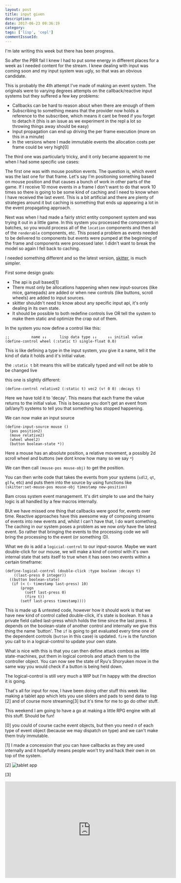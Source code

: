 ```yaml
---
layout: post
title: input given
description:
date: 2017-06-23 09:36:19
category:
tags: ['lisp', 'cepl']
commentIssueId:
---
```


I'm late writing this week but there has been progress.

So after the PBR fail I knew I had to put some energy in different places for a week as I needed content for the stream. I knew dealing with input was coming soon and my input system was ugly, so that was an obvious candidate.

This is probably the 4th attempt I've made of making an event system. The originals were to varying degrees attempts on the callback/reactive input systems but they suffered a few key problems:

- Callbacks can be hard to reason about when there are enough of them
- Subscribing to something means that the provider now holds a reference to the subscribee, which means it cant be freed if you forget to detach it (this is an issue as we experiment in the repl a lot so throwing things away should be easy)
- Input propagation can end up driving the per frame execution (more on this in a minute)
- In the versions where I made immutable events the allocation costs per frame could be very high[0]

The third one was particularly tricky, and it only became apparent to me when I had some specific use cases:

The first one was with mouse position events. The question is, which event was the last one for that frame. Let's say I'm positioning something based on mouse position and that causes a bunch of work in other parts of the game. If I receive 10 move events in a frame I don't want to do that work 10 times so there is going to be some kind of caching and I need to know when I have received the last event. This is a bit artificial and there are plenty of strategies around it but caching is something that ends up appearing a lot in the event propagating approach.

Next was when I had made a fairly strict entity component system and was trying it out in a little game. In this system you processed the components in batches, so you would process all of the `location` components and then all of the `renderable` components, etc. This posed a problem as events needed to be delivered to components but events were pumped at the beginning of the frame and components were processed later. I didn't want to break the model so again I fell back to caching.

I needed something different and so the latest version, [skitter](https://github.com/cbaggers/skitter), is much simpler.

First some design goals:

- The api is pull based[1]
- There must only be allocations happening when new input-sources (like mice, gamepads) are added or when new controls (like buttons, scroll wheels) are added to input sources.
- skitter shouldn't need to know about any specific input api, it's only dealing in its own state.
- It should be possible to both redefine controls live OR tell the system to make them static and optimize the crap out of them.

In the system you now define a control like this:

```
;;          name ↓↓      lisp data type ↓↓     ↓↓ initial value
(define-control wheel (:static t) single-float 0.0)
```
This is like defining a type in the input system, you give it a name, tell it the kind of data it holds and it's initial value.

the `:static t` bit means this will be statically typed and will not be able to be changed live

this one is slightly different:

```
(define-control relative2 (:static t) vec2 (v! 0 0) :decays t)
```

Here we have told it to 'decay'. This means that each frame the value returns to the initial value. This is because you don't get an event from (all/any?) systems to tell you that something has stopped happening.

We can now make an input source

```
(define-input-source mouse ()
  (pos position2)
  (move relative2)
  (wheel wheel2)
  (button boolean-state *))
```

Here a mouse has an absolute position, a relative movement, a possibly 2d scroll wheel and buttons (we dont know how many so we say `*`)

We can then call `(mouse-pos mouse-obj)` to get the position.

You can then write code that takes the events from your systems (`sdl2`, `qt`, `glfw`, etc) and puts them into the source by using functions like `(skitter:set-mouse-pos mouse-obj timestamp new-position)`

Bam cross system event management. It's dirt simple to use and the hairy logic is all handled by a few macros internally.

BUt we have missed one thing that callbacks were good for, events over time. Reactive approaches have this awesome way of composing streams of events into new events and, whilst I can't have that, I do want something. The caching in our system poses a problem as we now *only* have the latest event. So rather that bringing the events to the processing code we will bring the processing to the event (or something :D).

What we do is add a `logicial-control` to our input-source. Maybe we want double-click for our mouse, we will make a kind of control with it's own internal state that sets itself to true when it has seen two events within a certain timeframe:

```
(define-logical-control (double-click :type boolean :decays t)
    ((last-press 0 integer))
  ((button boolean-state)
   (if (< (- timestamp last-press) 10)
	   (progn
		 (setf last-press 0)
		 (fire t))
	   (setf last-press timestamp))))
```

This is made up & untested code, however how it should work is that we have new kind of control called double-click, it's state is boolean. It has a private field called last-press which holds the time since the last press. It depends on the boolean-state of another control and internally we give this thing the name 'button'. The `if` is going to get evaluated every time one of the dependent controls (`button` in this case) is updated. `fire` is the function you call to in a logical-control to update your own state.

What is nice with this is that you can then define attack combos as little state-machines, put them in logical controls and attach them to the controller object. You can now see the state of Ryu's Shoryuken move in the same way you would check if a button is being held down.

The logical-control is still very much a WIP but I'm happy with the direction it is going.

That's all for input for now, I have been doing other stuff this week like making a tablet app which lets you use sliders and pads to send data to lisp [2] and of course more streaming[3] but it's time for me to go do other stuff.

This weekend I am going to have a go at making a little RPG engine with all this stuff. Should be fun!

[0] you could of course cache event objects, but then you need *n* of each type of event object (because we may dispatch on type) and we can't make them truly immutable.

[1] I made a concession that you can have callbacks as they are used internally and it hopefully means people won't try and hack their own in on top of the system.

[2]
![tablet app](https://everyweeks.com/xI8fR7QIcw4ACYyRWfnwcF1anUF436rN-tapp.jpg)

[3]

<iframe width="560" height="315" src="https://www.youtube.com/embed/CdDVjRVOifM" frameborder="0" />
